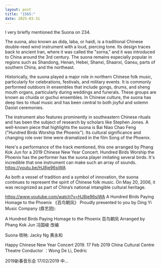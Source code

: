 ```yaml
---
layout: post
title: "1565:"
date: 2025-03-31
---
```


I very briefly mentioned the Suona on 234.

The suona, also known as dida, laba, or haidi, is a traditional Chinese double-reed wind instrument with a loud, piercing tone. Its design traces back to ancient Iran, where it was called the "sorna," and it was introduced to China around the 3rd century. The suona remains especially popular in regions such as Shandong, Henan, Hebei, Shanxi, Shaanxi, Gansu, parts of southern China, and the northeast.

Historically, the suona played a major role in northern Chinese folk music, particularly for celebrations, festivals, and military events. It is commonly performed outdoors in ensembles that include gongs, drums, and sheng mouth organs, particularly during weddings and funerals. These groups are known as chuida or guchui ensembles. In Chinese culture, the suona has deep ties to ritual music and has been central to both joyful and solemn Daoist ceremonies.

The instrument also features prominently in southeastern Chinese rituals and has been the subject of research by scholars like Stephen Jones. A well-known piece that highlights the suona is Bai Niao Chao Feng ("Hundred Birds Worship the Phoenix"). Its cultural significance and changing role over time were dramatized in the film Song of the Phoenix.

Here's a performance of the track mentioned, this one arranged by Phang Kok Jun for a 2019 Chinese New Year Concert. Hundred Birds Worship the Phoenix has the performer has the suona player imitating several birds. It's incredible that one instrument can make such an array of sounds.
https://youtu.be/HJ8je96siWA

As both a vessel of tradition and a symbol of innovation, the suona continues to represent the spirit of Chinese folk music. On May 20, 2006, it was recognized as part of China’s national intangible cultural heritage.

https://www.youtube.com/watch?v=HJ8je96siWA
A Hundred Birds Paying Homage to the Phoenix 《百鸟朝凤》
Proudly presented to you by Ding Yi Music Company (鼎艺团):

A Hundred Birds Paying Homage to the Phoenix 百鸟朝凤
Arranged by Phang Kok Jun 冯国峻 改编

Suona 唢呐: Jacky Ng 黄永和

Happy Chinese New Year Concert 2019. 17 Feb 2019
China Cultural Centre Theatre 
Conductor ：Wong De Li, Dedric

2019新春音乐会 17/02/2019
中...
